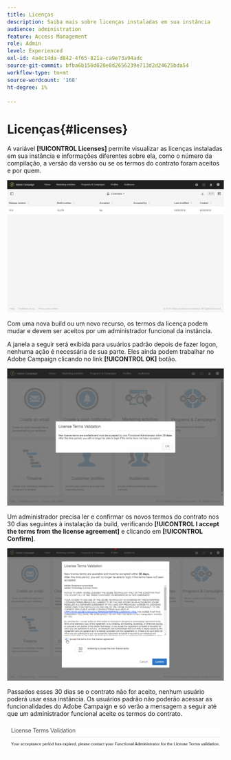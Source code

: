 ```yaml
---
title: Licenças
description: Saiba mais sobre licenças instaladas em sua instância
audience: administration
feature: Access Management
role: Admin
level: Experienced
exl-id: 4a4c14da-d842-4f65-821a-ca9e73a94adc
source-git-commit: bfba6b156d020e8d2656239e713d2d24625bda54
workflow-type: tm+mt
source-wordcount: '168'
ht-degree: 1%

---
```


# Licenças{#licenses}

A variável **[!UICONTROL Licenses]** permite visualizar as licenças instaladas em sua instância e informações diferentes sobre ela, como o número da compilação, a versão da versão ou se os termos do contrato foram aceitos e por quem.

![](assets/license_1.png)

Com uma nova build ou um novo recurso, os termos da licença podem mudar e devem ser aceitos por um administrador funcional da instância.

A janela a seguir será exibida para usuários padrão depois de fazer logon, nenhuma ação é necessária de sua parte. Eles ainda podem trabalhar no Adobe Campaign clicando no link **[!UICONTROL OK]** botão.

![](assets/license_2.png)

Um administrador precisa ler e confirmar os novos termos do contrato nos 30 dias seguintes à instalação da build, verificando **[!UICONTROL I accept the terms from the license agreement]** e clicando em **[!UICONTROL Confirm]**.

![](assets/license_3.png)

Passados esses 30 dias se o contrato não for aceito, nenhum usuário poderá usar essa instância. Os usuários padrão não poderão acessar as funcionalidades do Adobe Campaign e só verão a mensagem a seguir até que um administrador funcional aceite os termos do contrato.

![](assets/license_4.png)

